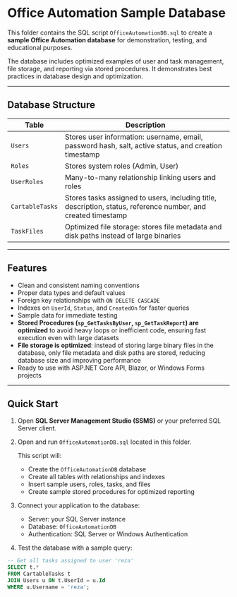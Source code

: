# Office Automation Sample Database

This folder contains the SQL script `OfficeAutomationDB.sql` to create a **sample Office Automation database** for demonstration, testing, and educational purposes.

The database includes optimized examples of user and task management, file storage, and reporting via stored procedures. It demonstrates best practices in database design and optimization.

---

## Database Structure

| Table | Description |
|-------|-------------|
| `Users` | Stores user information: username, email, password hash, salt, active status, and creation timestamp |
| `Roles` | Stores system roles (Admin, User) |
| `UserRoles` | Many-to-many relationship linking users and roles |
| `CartableTasks` | Stores tasks assigned to users, including title, description, status, reference number, and created timestamp |
| `TaskFiles` | Optimized file storage: stores file metadata and disk paths instead of large binaries |

---

## Features

- Clean and consistent naming conventions  
- Proper data types and default values  
- Foreign key relationships with `ON DELETE CASCADE`  
- Indexes on `UserId`, `Status`, and `CreatedOn` for faster queries  
- Sample data for immediate testing  
- **Stored Procedures (`sp_GetTasksByUser`, `sp_GetTaskReport`) are optimized** to avoid heavy loops or inefficient code, ensuring fast execution even with large datasets  
- **File storage is optimized**: instead of storing large binary files in the database, only file metadata and disk paths are stored, reducing database size and improving performance  
- Ready to use with ASP.NET Core API, Blazor, or Windows Forms projects  

---

## Quick Start

1. Open **SQL Server Management Studio (SSMS)** or your preferred SQL Server client.  
2. Open and run `OfficeAutomationDB.sql` located in this folder.

   This script will:  
   - Create the `OfficeAutomationDB` database  
   - Create all tables with relationships and indexes  
   - Insert sample users, roles, tasks, and files  
   - Create sample stored procedures for optimized reporting  

3. Connect your application to the database:  
   - Server: your SQL Server instance  
   - Database: `OfficeAutomationDB`  
   - Authentication: SQL Server or Windows Authentication  

4. Test the database with a sample query:  
```sql
-- Get all tasks assigned to user 'reza'
SELECT t.* 
FROM CartableTasks t
JOIN Users u ON t.UserId = u.Id
WHERE u.Username = 'reza';
